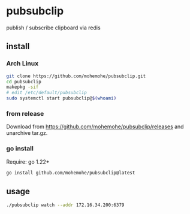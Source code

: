 # pubsubclip

publish / subscribe clipboard via redis

## install

### Arch Linux

```bash
git clone https://github.com/mohemohe/pubsubclip.git
cd pubsubclip
makepkg -sif
# edit /etc/default/pubsubclip
sudo systemctl start pubsubclip@$(whoami) 
```

### from release

Download from https://github.com/mohemohe/pubsubclip/releases and unarchive tar.gz.

### go install

Require: go 1.22+

```bash
go install github.com/mohemohe/pubsubclip@latest
```

## usage

```bash
./pubsubclip watch --addr 172.16.34.200:6379
```
